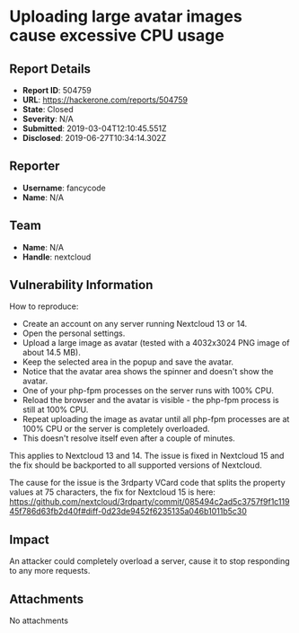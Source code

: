 # Uploading large avatar images cause excessive CPU usage

## Report Details
- **Report ID**: 504759
- **URL**: https://hackerone.com/reports/504759
- **State**: Closed
- **Severity**: N/A
- **Submitted**: 2019-03-04T12:10:45.551Z
- **Disclosed**: 2019-06-27T10:34:14.302Z

## Reporter
- **Username**: fancycode
- **Name**: N/A

## Team
- **Name**: N/A
- **Handle**: nextcloud

## Vulnerability Information
How to reproduce:
- Create an account on any server running Nextcloud 13 or 14.
- Open the personal settings.
- Upload a large image as avatar (tested with a 4032x3024 PNG image of about 14.5 MB).
- Keep the selected area in the popup and save the avatar.
- Notice that the avatar area shows the spinner and doesn't show the avatar.
- One of your php-fpm processes on the server runs with 100% CPU.
- Reload the browser and the avatar is visible - the php-fpm process is still at 100% CPU.
- Repeat uploading the image as avatar until all php-fpm processes are at 100% CPU or the server is completely overloaded.
- This doesn't resolve itself even after a couple of minutes.

This applies to Nextcloud 13 and 14. The issue is fixed in Nextcloud 15 and the fix should be backported to all supported versions of Nextcloud.

The cause for the issue is the 3rdparty VCard code that splits the property values at 75 characters, the fix for Nextcloud 15 is here:
https://github.com/nextcloud/3rdparty/commit/085494c2ad5c3757f9f1c11945f786d63fb2d40f#diff-0d23de9452f6235135a046b1011b5c30

## Impact

An attacker could completely overload a server, cause it to stop responding to any more requests.

## Attachments
No attachments
